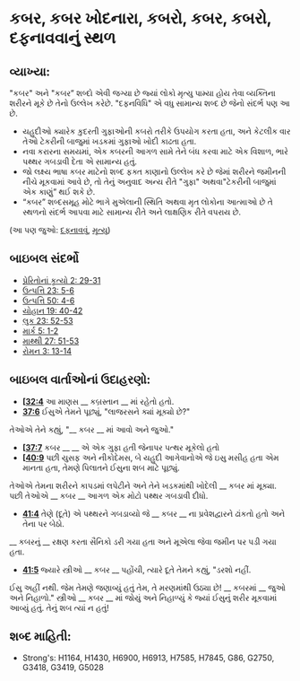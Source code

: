 # કબર, કબર ખોદનારા, કબરો, કબર, કબરો, દફનાવવાનું સ્થળ 

## વ્યાખ્યા: 

"કબર" અને "કબર” શબ્દો  એવી જગ્યા છે જ્યાં લોકો મૃત્યુ પામ્યા હોય તેવા વ્યક્તિના શરીરને મૂકે છે તેનો ઉલ્લેખ કરેછે.
"દફનવિધિ" એ વધુ સામાન્ય શબ્દ છે જેનો સંદર્ભ પણ આ છે.

* યહુદીઓ ક્યારેક કુદરતી ગુફાઓની કબરો તરીકે ઉપયોગ કરતા હતા, અને કેટલીક વાર તેઓ ટેકરીની બાજુમાં ખડકમાં ગુફાઓ ખોદી કાઢતા હતા.
* નવા કરારના સમયમાં, એક કબરની આગળ સામે તેને બંધ કરવા માટે એક વિશાળ, ભારે પથ્થર ગબડાવી દેતા એ સામાન્ય હતું.
* જો લક્ષ્ય ભાષા કબર માટેનો શબ્દ ફક્ત કાણ।નો ઉલ્લેખ કરે છે જેમાં શરીરને જમીનની નીચે મૂકવામાં આવે છે, તો તેનું અનુવાદ અન્ય રીતે "ગુફા" અથવા"ટેકરીની બાજુમાં એક કાણું” થઈ શકે છે.
* “કબર” શબ્દસમૂહ મોટે ભાગે મુએલાની સ્થિતિ અથવા મૃત લોકોના આત્માઓ છે તે સ્થળનો સંદર્ભ આપવા માટે સામાન્ય રીતે અને લાક્ષણિક રીતે વપરાય છે.

(આ પણ જુઓ: [દફનાવવું](../other/bury.md), [મૃત્યુ](../other/death.md))

## બાઇબલ સંદર્ભો 

* [પ્રેરિતોનાં કૃત્યો 2: 29-31](rc://gu/tn/help/act/02/29)
* [ઉત્પત્તિ  23: 5-6](rc://gu/tn/help/gen/23/05)
* [ઉત્પત્તિ  50: 4-6](rc://gu/tn/help/gen/50/04)
* [યોહાન 19: 40-42](rc://gu/tn/help/jhn/19/40)
* [લુક  23: 52-53](rc://gu/tn/help/luk/23/52)
* [માર્ક  5: 1-2](rc://gu/tn/help/mrk/05/01)
* [માથ્થી 27: 51-53](rc://gu/tn/help/mat/27/51)
* [રોમન  3: 13-14](rc://gu/tn/help/rom/03/13)

## બાઇબલ વાર્તાઓનાં  ઉદાહરણો: 

* __[[32:4](rc://gu/tn/help/obs/32/04)__ આ માણસ __ કબ્રસ્તાન __ માં રહેતો હતો.
* __[37:6](rc://gu/tn/help/obs/37/06)__ ઈસુએ તેમને પૂછ્યું, "લાજરસને ક્યાં મૂક્યો છે?"

તેઓએ તેને કહ્યું, "__ કબર __ માં
આવો અને જુઓ."

* __[[37:7](rc://gu/tn/help/obs/37/07)__ કબર __ __ એ એક ગુફા હતી જેનાપર પત્થર મૂકેલો હતો
* __[[40:9](rc://gu/tn/help/obs/40/09)__ પછી યુસફ અને નીકોદેમસ, બે યહુદી આગેવાનોએ જે ઇસુ મસીહ હતા એમ માનતા હતા, તેમણે પિલાતને ઈસુના શબ માટે પૂછ્યું.

તેઓએ તેમના શરીરને કાપડમાં લપેટીને અને તેને ખડકમાંથી ખોદેલી __ કબર માં મૂક્યા.
પછી તેઓએ __ કબર __ આગળ એક મોટો પથ્થર  ગબડાવી દીધો.

* __[41:4](rc://gu/tn/help/obs/41/04)__ તેણે (દૂતે) એ પથ્થરને ગબડાવ્યો જે __ કબર __ ના પ્રવેશદ્વારને ઢાંકતો હતો અને તેના પર બેઠો.

__ કબરનું __ રક્ષણ કરતા સૈનિકો ડરી ગયા હતા અને મૂએલા જેવા જમીન પર પડી ગયા હતા.

* __[41:5](rc://gu/tn/help/obs/41/05)__ જ્યારે સ્ત્રીઓ __ કબર __ પહોંચી, ત્યારે દૂતે તેમને કહ્યું, "ડરશો નહીં.

ઈસુ અહીં નથી.
જેમ તેમણે જણાવ્યું હતું તેમ, તે મરણમાંથી ઉઠ્યા છે!
__ કબરમાં __ જુઓ અને નિહાળો."
સ્ત્રીઓ __ કબર __ માં જોયું અને નિહાળ્યું કે જ્યાં ઈસુનું શરીર મૂકવામાં આવ્યું હતું.
તેનું શબ ત્યાં ન હતું!

## શબ્દ માહિતી: 

* Strong's: H1164, H1430, H6900, H6913, H7585, H7845, G86, G2750, G3418, G3419, G5028
